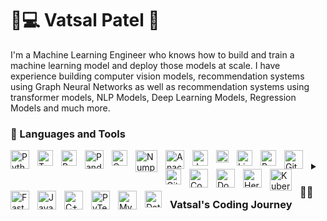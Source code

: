 # 🎃💻 Vatsal Patel 🚧

I'm a Machine Learning Engineer who knows how to build and train a machine learning model and deploy those models at scale. I have experience building computer vision models, recommendation systems using Graph Neural Networks as well as recommendation systems using transformer models, NLP Models, Deep Learning Models, Regression Models and much more.

### 🧰 Languages and Tools

<img align="left" alt="Python" width="30px" style="padding-right:10px;" src="https://cdn.jsdelivr.net/gh/devicons/devicon/icons/python/python-original-wordmark.svg" />

<img align="left" alt="Tensorflow" width="25px" style="padding-right:10px;" src="https://cdn.jsdelivr.net/gh/devicons/devicon/icons/tensorflow/tensorflow-original.svg" />

<img align="left" alt="PyTorch" width="25px" style="padding-right:10px;" src="https://cdn.jsdelivr.net/gh/devicons/devicon/icons/pytorch/pytorch-original.svg" />

<img align="left" alt="Pandas" width="30px" style="padding-right:10px;" src="https://cdn.jsdelivr.net/gh/devicons/devicon/icons/pandas/pandas-original-wordmark.svg" />

<img align="left" alt="Opencv" width="25px" style="padding-right:10px;" src="https://cdn.jsdelivr.net/gh/devicons/devicon/icons/opencv/opencv-original-wordmark.svg" />

<img align="left" alt="Numpy" width="35px" style="padding-right:10px;" src="https://cdn.jsdelivr.net/gh/devicons/devicon/icons/numpy/numpy-original-wordmark.svg" />

<img align="left" alt="Anaconda" width="30px" style="padding-right:10px;" src="https://cdn.jsdelivr.net/gh/devicons/devicon/icons/anaconda/anaconda-original-wordmark.svg" />

<img align="left" alt="Jupyter" width="25px" style="padding-right:10px;" src="https://cdn.jsdelivr.net/gh/devicons/devicon/icons/jupyter/jupyter-original-wordmark.svg" />

<img align="left" alt="Azure" width="20px" style="padding-right:10px;" src="https://cdn.jsdelivr.net/gh/devicons/devicon/icons/azure/azure-original.svg" />

<img align="left" alt="Linux" width="25px" style="padding-right:10px;" src="https://cdn.jsdelivr.net/gh/devicons/devicon/icons/linux/linux-original.svg" />

<img align="left" alt="Bash" width="25px" style="padding-right:10px;" src="https://cdn.jsdelivr.net/gh/devicons/devicon/icons/bash/bash-original.svg" />

<img align="left" alt="Git" width="30px" style="padding-right:10px;" src="https://cdn.jsdelivr.net/gh/devicons/devicon/icons/git/git-original-wordmark.svg" />

<img align="left" alt="GitHub" width="25px" style="padding-right:10px;" src="https://cdn.jsdelivr.net/gh/devicons/devicon/icons/github/github-original.svg" />

<img align="left" alt="Confluence" width="30px" style="padding-right:10px;" src="https://cdn.jsdelivr.net/gh/devicons/devicon/icons/confluence/confluence-original-wordmark.svg" />


<img align="left" alt="Docker" width="30px" style="padding-right:10px;" src="https://cdn.jsdelivr.net/gh/devicons/devicon/icons/docker/docker-original-wordmark.svg" />

<img align="left" alt="Heroku" width="30px" style="padding-right:10px;" src="https://cdn.jsdelivr.net/gh/devicons/devicon/icons/heroku/heroku-original-wordmark.svg" />

<img align="left" alt="Kubernetes" width="35px" style="padding-right:10px;" src="https://cdn.jsdelivr.net/gh/devicons/devicon/icons/kubernetes/kubernetes-plain-wordmark.svg" />

<img align="left" alt="Fastapi" width="30px" style="padding-right:10px;" src="https://cdn.jsdelivr.net/gh/devicons/devicon/icons/fastapi/fastapi-original-wordmark.svg" />

<img align="left" alt="Java" width="30px" style="padding-right:10px;" src="https://cdn.jsdelivr.net/gh/devicons/devicon/icons/java/java-original-wordmark.svg"/>

<img align="left" alt="C++" width="30px" style="padding-right:10px;" src="https://cdn.jsdelivr.net/gh/devicons/devicon/icons/cplusplus/cplusplus-line.svg" />

<img align="left" alt="PyTest" width="30px" style="padding-right:10px;" src="https://cdn.jsdelivr.net/gh/devicons/devicon/icons/pytest/pytest-original-wordmark.svg" />

<img align="left" alt="MySQL" width="30px" style="padding-right:10px;" src="https://cdn.jsdelivr.net/gh/devicons/devicon/icons/mysql/mysql-original-wordmark.svg" />

<img align="left" alt="Databricks" width="27px" style="padding-right:10px;" src="https://cdn.jsdelivr.net/gh/SQLPlayer/icons-and-symbols/popular/databricks.svg" />
<br />


<details>
    <summary><h3>👨‍💻 Vatsal's Coding Journey</h3></summary>
        I started my coding journey as a naive computer science student with a passion to learn everything I could about this programming world - code, unix, linux, theory. And all the while, teaching myself iOS development with a dream to build my own app, but that soon got overshadowed by my desire to excel in Java. A desire that landed me a full-stack software engineering job upon graduation. However, I had another desire I had been pursuing throughout this time - YouTube content creation. I eventually ended up quitting my software engineering job to pursue YouTube full-time, and that has been my focus ever since. But there's something that's always bothered me about my journey - abandoning my dream of building my own app to pursue the safe route, a job. Now I've already taken the leap away from that safety net into this uncomfortable, unexplored world that it being a creator. And it worked out, but again, it became comfortable. It's easier to create a video than go out on a ledge and build my own product. I do have to eat, at the end of the day, but I think it's time. It's time to get uncomfortable again. I have a burning desire to get back on the horse, and fulfill that dream younger me had of building my own app, my own product. And in order to do that, I'll be implmementing a few measures to streamline my YouTube content to focus more time on fulfilling that dream - a dream that I'll be ready to tackle in 2023 due to the measure I'm putting in place now until the end of 2022. Don't wait up, because I'm coming.

[linkedin]: https://www.linkedin.com/in/vatsal-patel-84220745/
[youtube]: https://youtube.com/fknight